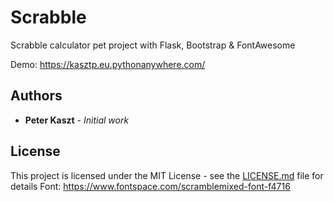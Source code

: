 # Scrabble

Scrabble calculator pet project with Flask, Bootstrap & FontAwesome

Demo: https://kasztp.eu.pythonanywhere.com/

## Authors

* **Peter Kaszt** - *Initial work*

## License

This project is licensed under the MIT License - see the [LICENSE.md](LICENSE.md) file for details
Font: https://www.fontspace.com/scramblemixed-font-f4716
